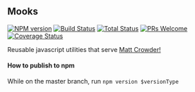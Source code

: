 ## Mooks
[![NPM version][npm-image]][npm-url]
[![Build Status][travis-image]][travis-url]
[![Total Status][total-image]][total-url]
[![PRs Welcome][pr-image]][pr-url]
[![Coverage Status][coverage-image]][coverage-url]

[npm-image]: https://badge.fury.io/js/mooks.svg
[npm-url]: https://npmjs.org/package/mooks
[travis-image]: https://travis-ci.org/mcrowder65/mooks.svg?branch=master
[travis-url]: https://travis-ci.org/mcrowder65/mooks
[total-image]: https://img.shields.io/npm/dt/mooks.svg
[total-url]: https://img.shields.io/npm/dt/mooks
[pr-image]: https://img.shields.io/badge/PRs-welcome-brightgreen.svg
[pr-url]: http://makeapullrequest.com
[coverage-image]: https://coveralls.io/repos/github/mcrowder65/mooks/badge.svg
[coverage-url]: https://coveralls.io/github/mcrowder65/mooks

Reusable javascript utilities that serve [Matt Crowder!](https://twitter.com/mcrowder65)



#### How to publish to npm
While on the master branch, run `npm version $versionType`